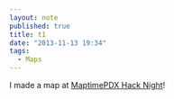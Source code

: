 ```yaml
---
layout: note
published: true
title: t1
date: "2013-11-13 19:34"
tags: 
  - Maps
---
```


I made a map at [MaptimePDX Hack Night](http://calagator.org/events/1250465193)!

<script src="http://cdn.leafletjs.com/leaflet-0.6.4/leaflet.js"></script>

<div id="map">
    <script>
    var map = L.map('map').setView([45.516469, -122.676208],14);
    
    L.tileLayer(
        'http://{s}.tile.stamen.com/toner/{z}/{x}/{y}.png', {
        attribution: '&copy; <a href="http://osm.org/copyright"> OpenStreetMap</a> contributors'
    }).addTo(map);
        
        var marker = L.marker([45.516469, -122.676208]).addTo(map);
        marker.bindPopup("EsriPDX");
    </script>
</div>

